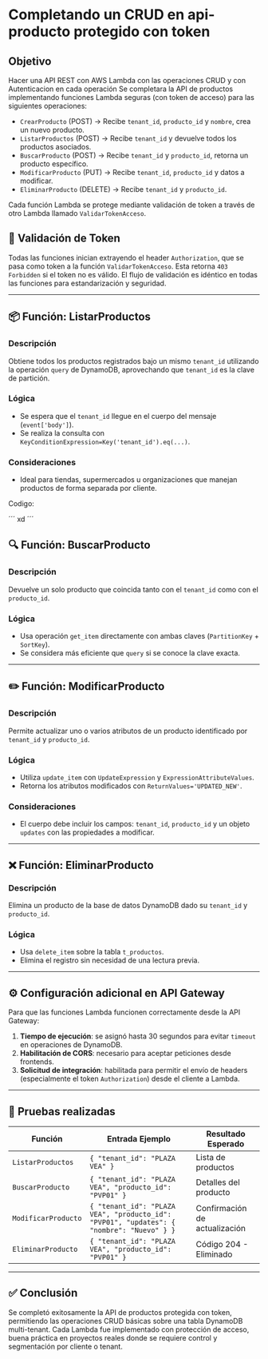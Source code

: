 # Completando un CRUD en api-producto protegido con token

## Objetivo
Hacer una API REST con AWS Lambda con las operaciones CRUD y con Autenticacion en cada operación
Se completara la API de productos implementando funciones Lambda seguras (con token de acceso) para las siguientes operaciones:

- `CrearProducto` (POST) → Recibe `tenant_id`, `producto_id` y `nombre`, crea un nuevo producto.
- `ListarProductos` (POST) → Recibe `tenant_id` y devuelve todos los productos asociados.
- `BuscarProducto` (POST) → Recibe `tenant_id` y `producto_id`, retorna un producto específico.
- `ModificarProducto` (PUT) → Recibe `tenant_id`, `producto_id` y datos a modificar.
- `EliminarProducto` (DELETE) → Recibe `tenant_id` y `producto_id`.

Cada función Lambda se protege mediante validación de token a través de otro Lambda llamado `ValidarTokenAcceso`.

## 🔐 Validación de Token

Todas las funciones inician extrayendo el header `Authorization`, que se pasa como token a la función `ValidarTokenAcceso`. Esta retorna `403 Forbidden` si el token no es válido. El flujo de validación es idéntico en todas las funciones para estandarización y seguridad.

---

## 📦 Función: ListarProductos

### Descripción

Obtiene todos los productos registrados bajo un mismo `tenant_id` utilizando la operación `query` de DynamoDB, aprovechando que `tenant_id` es la clave de partición.

### Lógica
- Se espera que el `tenant_id` llegue en el cuerpo del mensaje (`event['body']`).
- Se realiza la consulta con `KeyConditionExpression=Key('tenant_id').eq(...)`.

### Consideraciones
- Ideal para tiendas, supermercados u organizaciones que manejan productos de forma separada por cliente.

Codigo:

´´´
xd
´´´


## 🔍 Función: BuscarProducto

### Descripción

Devuelve un solo producto que coincida tanto con el `tenant_id` como con el `producto_id`.

### Lógica
- Usa operación `get_item` directamente con ambas claves (`PartitionKey` + `SortKey`).
- Se considera más eficiente que `query` si se conoce la clave exacta.

---

## ✏️ Función: ModificarProducto

### Descripción

Permite actualizar uno o varios atributos de un producto identificado por `tenant_id` y `producto_id`.

### Lógica
- Utiliza `update_item` con `UpdateExpression` y `ExpressionAttributeValues`.
- Retorna los atributos modificados con `ReturnValues='UPDATED_NEW'`.

### Consideraciones
- El cuerpo debe incluir los campos: `tenant_id`, `producto_id` y un objeto `updates` con las propiedades a modificar.

---

## ❌ Función: EliminarProducto

### Descripción

Elimina un producto de la base de datos DynamoDB dado su `tenant_id` y `producto_id`.

### Lógica
- Usa `delete_item` sobre la tabla `t_productos`.
- Elimina el registro sin necesidad de una lectura previa.

---

## ⚙️ Configuración adicional en API Gateway

Para que las funciones Lambda funcionen correctamente desde la API Gateway:

1. **Tiempo de ejecución**: se asignó hasta 30 segundos para evitar `timeout` en operaciones de DynamoDB.
2. **Habilitación de CORS**: necesario para aceptar peticiones desde frontends.
3. **Solicitud de integración**: habilitada para permitir el envío de headers (especialmente el token `Authorization`) desde el cliente a Lambda.

---

## 📌 Pruebas realizadas

| Función           | Entrada Ejemplo                                                                 | Resultado Esperado |
|------------------|----------------------------------------------------------------------------------|---------------------|
| `ListarProductos`| `{ "tenant_id": "PLAZA VEA" }`                                                  | Lista de productos  |
| `BuscarProducto` | `{ "tenant_id": "PLAZA VEA", "producto_id": "PVP01" }`                          | Detalles del producto |
| `ModificarProducto`| `{ "tenant_id": "PLAZA VEA", "producto_id": "PVP01", "updates": { "nombre": "Nuevo" } }`| Confirmación de actualización |
| `EliminarProducto`| `{ "tenant_id": "PLAZA VEA", "producto_id": "PVP01" }`                         | Código 204 - Eliminado |

---

## ✅ Conclusión

Se completó exitosamente la API de productos protegida con token, permitiendo las operaciones CRUD básicas sobre una tabla DynamoDB multi-tenant. Cada Lambda fue implementado con protección de acceso, buena práctica en proyectos reales donde se requiere control y segmentación por cliente o tenant.


